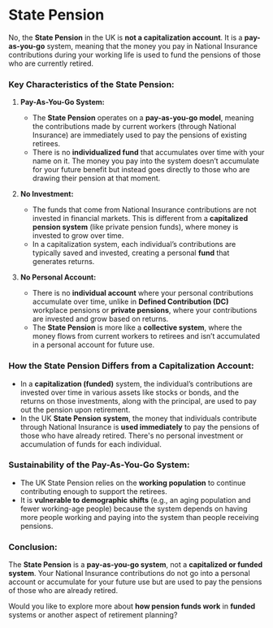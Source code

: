 # State Pension

No, the **State Pension** in the UK is **not a capitalization account**. It is a **pay-as-you-go** system, meaning that the money you pay in National Insurance contributions during your working life is used to fund the pensions of those who are currently retired.

### **Key Characteristics of the State Pension:**

1. **Pay-As-You-Go System:**

   * The **State Pension** operates on a **pay-as-you-go model**, meaning the contributions made by current workers (through National Insurance) are immediately used to pay the pensions of existing retirees.
   * There is no **individualized fund** that accumulates over time with your name on it. The money you pay into the system doesn’t accumulate for your future benefit but instead goes directly to those who are drawing their pension at that moment.

2. **No Investment:**

   * The funds that come from National Insurance contributions are not invested in financial markets. This is different from a **capitalized pension system** (like private pension funds), where money is invested to grow over time.
   * In a capitalization system, each individual’s contributions are typically saved and invested, creating a personal **fund** that generates returns.

3. **No Personal Account:**

   * There is no **individual account** where your personal contributions accumulate over time, unlike in **Defined Contribution (DC)** workplace pensions or **private pensions**, where your contributions are invested and grow based on returns.
   * The **State Pension** is more like a **collective system**, where the money flows from current workers to retirees and isn’t accumulated in a personal account for future use.


### **How the State Pension Differs from a Capitalization Account:**

* In a **capitalization (funded)** system, the individual’s contributions are invested over time in various assets like stocks or bonds, and the returns on those investments, along with the principal, are used to pay out the pension upon retirement.
* In the UK **State Pension system**, the money that individuals contribute through National Insurance is **used immediately** to pay the pensions of those who have already retired. There's no personal investment or accumulation of funds for each individual.


### **Sustainability of the Pay-As-You-Go System:**

* The UK State Pension relies on the **working population** to continue contributing enough to support the retirees.
* It is **vulnerable to demographic shifts** (e.g., an aging population and fewer working-age people) because the system depends on having more people working and paying into the system than people receiving pensions.


### **Conclusion:**

The **State Pension** is a **pay-as-you-go system**, not a **capitalized or funded system**. Your National Insurance contributions do not go into a personal account or accumulate for your future use but are used to pay the pensions of those who are already retired.

Would you like to explore more about **how pension funds work** in **funded** systems or another aspect of retirement planning?
